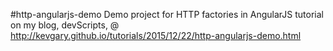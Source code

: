 #http-angularjs-demo
Demo project for HTTP factories in AngularJS tutorial on my blog, devScripts, @ http://kevgary.github.io/tutorials/2015/12/22/http-angularjs-demo.html
